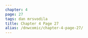 ```yaml
---
chapter: 4
page: 27
tags: dan mrsvodila
title: Chapter 4 Page 27
alias: /dnwcomic/chapter-4-page-27/
---
```

